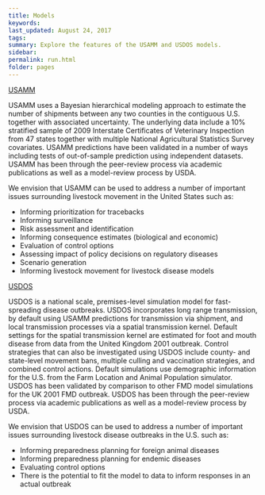 ```yaml
---
title: Models
keywords:
last_updated: August 24, 2017
tags:
summary: Explore the features of the USAMM and USDOS models.
sidebar:
permalink: run.html
folder: pages
---
```


<a href="usamm.html" class="btn btn-primary">USAMM</a>

USAMM uses a Bayesian hierarchical modeling approach to estimate the number of shipments between any two counties in the contiguous U.S. together with associated uncertainty.  The underlying data include a 10% stratified sample of 2009 Interstate Certificates of Veterinary Inspection from 47 states together with multiple National Agricultural Statistics Survey covariates.  USAMM predictions have been validated in a number of ways including tests of out-of-sample prediction using independent datasets.  USAMM has been through the peer-review process via academic publications as well as a model-review process by USDA.

We envision that USAMM can be used to address a number of important issues surrounding livestock movement in the United States such as:

* Informing prioritization for tracebacks
* Informing surveillance
* Risk assessment and identification
* Informing consequence estimates (biological and economic)
* Evaluation of control options
* Assessing impact of policy decisions on regulatory diseases
* Scenario generation
* Informing livestock movement for livestock disease models


<a href="usdos.html" class="btn btn-primary">USDOS</a>

USDOS is a national scale, premises-level simulation model for fast-spreading disease outbreaks. USDOS incorporates long range transmission, by default using USAMM predictions for transmission via shipment, and local transmission processes via a spatial transmission kernel. Default settings for the spatial transmission kernel are estimated for foot and mouth disease from data from the United Kingdom 2001 outbreak. Control strategies that can also be investigated using USDOS include county- and state-level movement bans, multiple culling and vaccination strategies, and combined control actions. Default simulations use demographic information for the U.S. from the Farm Location and Animal Population simulator. USDOS has been validated by comparison to other FMD model simulations for the UK 2001 FMD outbreak. USDOS has been through the peer-review process via academic publications as well as a model-review process by USDA.

We envision that USDOS can be used to address a number of important issues surrounding livestock disease outbreaks in the U.S. such as:

* Informing preparedness planning for foreign animal diseases
* Informing preparedness planning for endemic diseases
* Evaluating control options
* There is the potential to fit the model to data to inform responses in an actual outbreak

